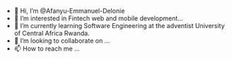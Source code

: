 - 👋 Hi, I’m @Afanyu-Emmanuel-Delonie
- 👀 I’m interested in Fintech web and mobile development...
- 🌱 I’m currently learning Software Engineering at the adventist University of Central Africa Rwanda.
- 💞️ I’m looking to collaborate on ...
- 📫 How to reach me ...


<!---
Afanyu-Emmanuel-Delonie/Afanyu-Emmanuel-Delonie is a ✨ special ✨ repository because its `README.md` (this file) appears on your GitHub profile.
You can click the Preview link to take a look at your changes.
--->
